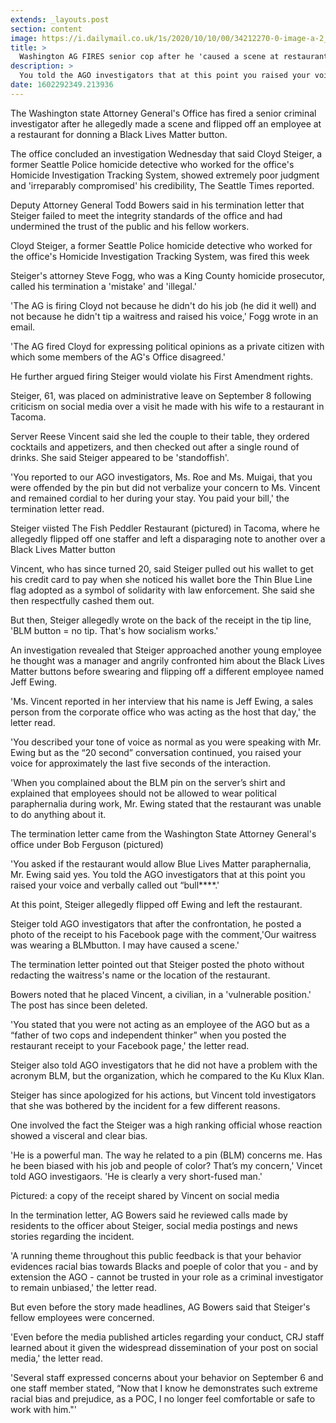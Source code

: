 ```yaml
--- 
extends: _layouts.post 
section: content 
image: https://i.dailymail.co.uk/1s/2020/10/10/00/34212270-0-image-a-2_1602284437710.jpg 
title: > 
  Washington AG FIRES senior cop after he 'caused a scene at restaurant over a BLM badge' 
description: > 
  You told the AGO investigators that at this point you raised your voice and verbally called out “bull****.'Steiger told AGO investigators that after the confrontation, he posted a photo of the receipt to his Facebook page with the comment,'Our waitress was wearing a BLMbutton.The termination letter pointed out that Steiger posted the photo without redacting the waitress's name or the location of the restaurant.Steiger also told AGO investigators that he did not have a problem with the acronym BLM, but the organization, which he compared to the Ku Klux Klan.Steiger has since apologized for his actions, but Vincent told investigators that she was bothered by the incident for a few different reasons. 
date: 1602292349.213936 
--- 
```

The Washington state Attorney General's Office has fired a senior criminal investigator after he allegedly made a scene and flipped off an employee at a restaurant for donning a Black Lives Matter button.

The office concluded an investigation Wednesday that said Cloyd Steiger, a former Seattle Police homicide detective who worked for the office's Homicide Investigation Tracking System, showed extremely poor judgment and 'irreparably compromised' his credibility, The Seattle Times reported.

Deputy Attorney General Todd Bowers said in his termination letter that Steiger failed to meet the integrity standards of the office and had undermined the trust of the public and his fellow workers.

Cloyd Steiger, a former Seattle Police homicide detective who worked for the office's Homicide Investigation Tracking System, was fired this week

Steiger's attorney Steve Fogg, who was a King County homicide prosecutor, called his termination a 'mistake' and 'illegal.'

'The AG is firing Cloyd not because he didn't do his job (he did it well) and not because he didn't tip a waitress and raised his voice,' Fogg wrote in an email.

'The AG fired Cloyd for expressing political opinions as a private citizen with which some members of the AG's Office disagreed.'

He further argued firing Steiger would violate his First Amendment rights.

Steiger, 61, was placed on administrative leave on September 8 following criticism on social media over a visit he made with his wife to a restaurant in Tacoma.

Server Reese Vincent said she led the couple to their table, they ordered cocktails and appetizers, and then checked out after a single round of drinks. She said Steiger appeared to be 'standoffish'.

'You reported to our AGO investigators, Ms. Roe and Ms. Muigai, that you were offended by the pin but did not verbalize your concern to Ms. Vincent and remained cordial to her during your stay. You paid your bill,' the termination letter read.

Steiger viisted The Fish Peddler Restaurant (pictured) in Tacoma, where he allegedly flipped off one staffer and left a disparaging note to another over a Black Lives Matter button

Vincent, who has since turned 20, said Steiger pulled out his wallet to get his credit card to pay when she noticed his wallet bore the Thin Blue Line flag adopted as a symbol of solidarity with law enforcement. She said she then respectfully cashed them out.

But then, Steiger allegedly wrote on the back of the receipt in the tip line, 'BLM button = no tip. That's how socialism works.'

An investigation revealed that Steiger approached another young employee he thought was a manager and angrily confronted him about the Black Lives Matter buttons before swearing and flipping off a different employee named Jeff Ewing.

'Ms. Vincent reported in her interview that his name is Jeff Ewing, a sales person from the corporate office who was acting as the host that day,' the letter read.

'You described your tone of voice as normal as you were speaking with Mr. Ewing but as the “20 second” conversation continued, you raised your voice for approximately the last five seconds of the interaction.

'When you complained about the BLM pin on the server’s shirt and explained that employees should not be allowed to wear political paraphernalia during work, Mr. Ewing stated that the restaurant was unable to do anything about it.

The termination letter came from the Washington State Attorney General's office under Bob Ferguson (pictured)

'You asked if the restaurant would allow Blue Lives Matter paraphernalia, Mr. Ewing said yes. You told the AGO investigators that at this point you raised your voice and verbally called out “bull****.'

At this point, Steiger allegedly flipped off Ewing and left the restaurant.

Steiger told AGO investigators that after the confrontation, he posted a photo of the receipt to his Facebook page with the comment,'Our waitress was wearing a BLMbutton. I may have caused a scene.'

The termination letter pointed out that Steiger posted the photo without redacting the waitress's name or the location of the restaurant.

Bowers noted that he placed Vincent, a civilian, in a 'vulnerable position.' The post has since been deleted.

'You stated that you were not acting as an employee of the AGO but as a “father of two cops and independent thinker” when you posted the restaurant receipt to your Facebook page,' the letter read.

Steiger also told AGO investigators that he did not have a problem with the acronym BLM, but the organization, which he compared to the Ku Klux Klan.

Steiger has since apologized for his actions, but Vincent told investigators that she was bothered by the incident for a few different reasons.

One involved the fact the Steiger was a high ranking official whose reaction showed a visceral and clear bias.

'He is a powerful man. The way he related to a pin (BLM) concerns me. Has he been biased with his job and people of color? That’s my concern,' Vincet told AGO investigaors. 'He is clearly a very short-fused man.'

Pictured: a copy of the receipt shared by Vincent on social media

In the termination letter, AG Bowers said he reviewed calls made by residents to the officer about Steiger, social media postings and news stories regarding the incident.

'A running theme throughout this public feedback is that your behavior evidences racial bias towards Blacks and poeple of color that you - and by extension the AGO - cannot be trusted in your role as a criminal investigator to remain unbiased,' the letter read.

But even before the story made headlines, AG Bowers said that Steiger's fellow employees were concerned.

'Even before the media published articles regarding your conduct, CRJ staff learned about it given the widespread dissemination of your post on social media,' the letter read.

'Several staff expressed concerns about your behavior on September 6 and one staff member stated, “Now that I know he demonstrates such extreme racial bias and prejudice, as a POC, I no longer feel comfortable or safe to work with him."'